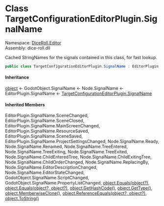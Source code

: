 # <a id="DiceRoll_Editor_TargetConfigurationEditorPlugin_SignalName"></a> Class TargetConfigurationEditorPlugin.SignalName

Namespace: [DiceRoll.Editor](DiceRoll.Editor.md)  
Assembly: dice\-roll.dll  

Cached StringNames for the signals contained in this class, for fast lookup.

```csharp
public class TargetConfigurationEditorPlugin.SignalName : EditorPlugin.SignalName
```

#### Inheritance

[object](https://learn.microsoft.com/dotnet/api/system.object) ← 
GodotObject.SignalName ← 
Node.SignalName ← 
EditorPlugin.SignalName ← 
[TargetConfigurationEditorPlugin.SignalName](DiceRoll.Editor.TargetConfigurationEditorPlugin.SignalName.md)

#### Inherited Members

EditorPlugin.SignalName.SceneChanged, 
EditorPlugin.SignalName.SceneClosed, 
EditorPlugin.SignalName.MainScreenChanged, 
EditorPlugin.SignalName.ResourceSaved, 
EditorPlugin.SignalName.SceneSaved, 
EditorPlugin.SignalName.ProjectSettingsChanged, 
Node.SignalName.Ready, 
Node.SignalName.Renamed, 
Node.SignalName.TreeEntered, 
Node.SignalName.TreeExiting, 
Node.SignalName.TreeExited, 
Node.SignalName.ChildEnteredTree, 
Node.SignalName.ChildExitingTree, 
Node.SignalName.ChildOrderChanged, 
Node.SignalName.ReplacingBy, 
Node.SignalName.EditorDescriptionChanged, 
Node.SignalName.EditorStateChanged, 
GodotObject.SignalName.ScriptChanged, 
GodotObject.SignalName.PropertyListChanged, 
[object.Equals\(object?\)](https://learn.microsoft.com/dotnet/api/system.object.equals\#system\-object\-equals\(system\-object\)), 
[object.Equals\(object?, object?\)](https://learn.microsoft.com/dotnet/api/system.object.equals\#system\-object\-equals\(system\-object\-system\-object\)), 
[object.GetHashCode\(\)](https://learn.microsoft.com/dotnet/api/system.object.gethashcode), 
[object.GetType\(\)](https://learn.microsoft.com/dotnet/api/system.object.gettype), 
[object.MemberwiseClone\(\)](https://learn.microsoft.com/dotnet/api/system.object.memberwiseclone), 
[object.ReferenceEquals\(object?, object?\)](https://learn.microsoft.com/dotnet/api/system.object.referenceequals), 
[object.ToString\(\)](https://learn.microsoft.com/dotnet/api/system.object.tostring)

